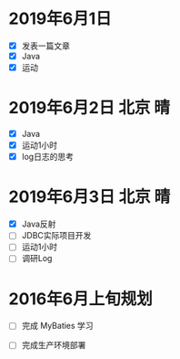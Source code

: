 # 2019年6月1日
- [x] 发表一篇文章
- [x] Java
- [x] 运动

# 2019年6月2日 北京 晴
- [x] Java
- [x] 运动1小时
- [x] log日志的思考

# 2019年6月3日 北京 晴
- [x] Java反射
- [ ] JDBC实际项目开发
- [ ] 运动1小时
- [ ] 调研Log

# 2016年6月上旬规划
- [ ] 完成 MyBaties 学习
- [ ] 完成生产环境部署


